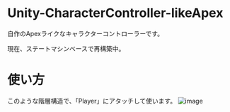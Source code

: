 # Unity-CharacterController-likeApex
自作のApexライクなキャラクターコントローラーです。

現在、ステートマシンベースで再構築中。
# 使い方
このような階層構造で、「Player」にアタッチして使います。
![image](https://github.com/AtsuAtsu0120/Unity-CharacterController-likeApex/assets/58623243/4867df04-9f2b-46c7-8ddb-80bbd1c11e89)
